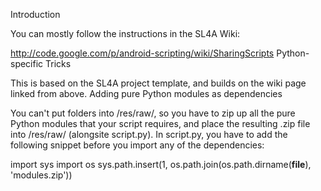 Introduction

You can mostly follow the instructions in the SL4A Wiki:

http://code.google.com/p/android-scripting/wiki/SharingScripts
Python-specific Tricks

This is based on the SL4A project template, and builds on the wiki page linked from above.
Adding pure Python modules as dependencies

You can't put folders into /res/raw/, so you have to zip up all the pure Python modules that your
script requires, and place the resulting .zip file into /res/raw/ (alongsite script.py). In
script.py, you have to add the following snippet before you import any of the dependencies:

import sys
import os
sys.path.insert(1, os.path.join(os.path.dirname(__file__), 'modules.zip'))


